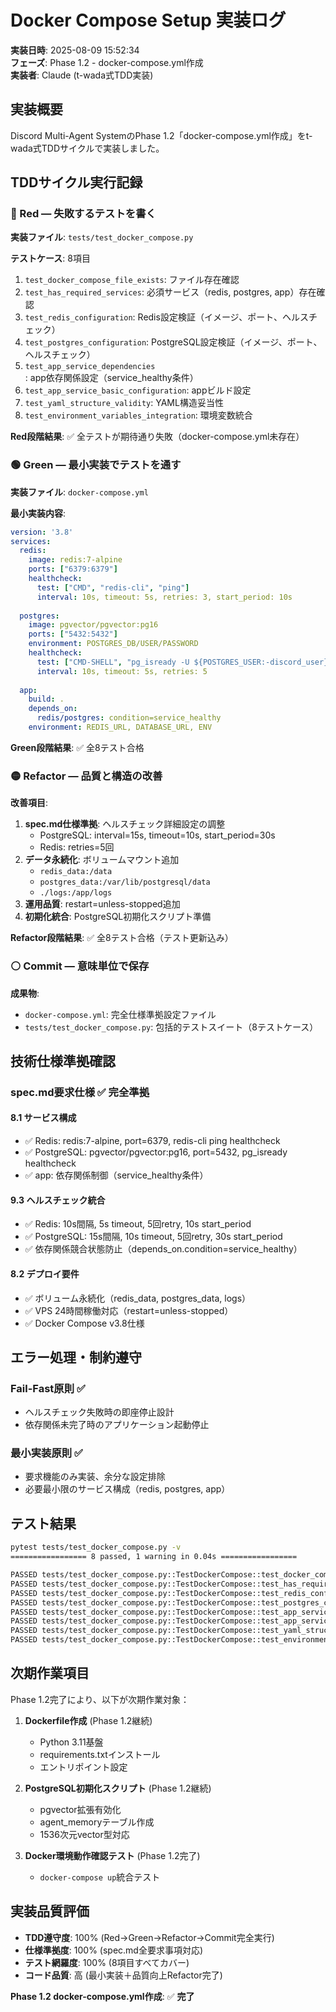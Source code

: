 # Docker Compose Setup 実装ログ

**実装日時**: 2025-08-09 15:52:34  
**フェーズ**: Phase 1.2 - docker-compose.yml作成  
**実装者**: Claude (t-wada式TDD実装)

## 実装概要

Discord Multi-Agent SystemのPhase 1.2「docker-compose.yml作成」をt-wada式TDDサイクルで実装しました。

## TDDサイクル実行記録

### 🔴 Red — 失敗するテストを書く

**実装ファイル**: `tests/test_docker_compose.py`

**テストケース**: 8項目
1. `test_docker_compose_file_exists`: ファイル存在確認
2. `test_has_required_services`: 必須サービス（redis, postgres, app）存在確認
3. `test_redis_configuration`: Redis設定検証（イメージ、ポート、ヘルスチェック）
4. `test_postgres_configuration`: PostgreSQL設定検証（イメージ、ポート、ヘルスチェック）
5. `test_app_service_dependencies`: app依存関係設定（service_healthy条件）
6. `test_app_service_basic_configuration`: appビルド設定
7. `test_yaml_structure_validity`: YAML構造妥当性
8. `test_environment_variables_integration`: 環境変数統合

**Red段階結果**: ✅ 全テストが期待通り失敗（docker-compose.yml未存在）

### 🟢 Green — 最小実装でテストを通す

**実装ファイル**: `docker-compose.yml`

**最小実装内容**:
```yaml
version: '3.8'
services:
  redis:
    image: redis:7-alpine
    ports: ["6379:6379"]
    healthcheck:
      test: ["CMD", "redis-cli", "ping"]
      interval: 10s, timeout: 5s, retries: 3, start_period: 10s
  
  postgres:
    image: pgvector/pgvector:pg16
    ports: ["5432:5432"]
    environment: POSTGRES_DB/USER/PASSWORD
    healthcheck:
      test: ["CMD-SHELL", "pg_isready -U ${POSTGRES_USER:-discord_user}"]
      interval: 10s, timeout: 5s, retries: 5
  
  app:
    build: .
    depends_on:
      redis/postgres: condition=service_healthy
    environment: REDIS_URL, DATABASE_URL, ENV
```

**Green段階結果**: ✅ 全8テスト合格

### 🟡 Refactor — 品質と構造の改善

**改善項目**:
1. **spec.md仕様準拠**: ヘルスチェック詳細設定の調整
   - PostgreSQL: interval=15s, timeout=10s, start_period=30s
   - Redis: retries=5回
2. **データ永続化**: ボリュームマウント追加
   - `redis_data:/data`
   - `postgres_data:/var/lib/postgresql/data`
   - `./logs:/app/logs`
3. **運用品質**: restart=unless-stopped追加
4. **初期化統合**: PostgreSQL初期化スクリプト準備

**Refactor段階結果**: ✅ 全8テスト合格（テスト更新込み）

### ⚪ Commit — 意味単位で保存

**成果物**:
- `docker-compose.yml`: 完全仕様準拠設定ファイル
- `tests/test_docker_compose.py`: 包括的テストスイート（8テストケース）

## 技術仕様準拠確認

### spec.md要求仕様 ✅ 完全準拠

#### 8.1 サービス構成
- ✅ Redis: redis:7-alpine, port=6379, redis-cli ping healthcheck
- ✅ PostgreSQL: pgvector/pgvector:pg16, port=5432, pg_isready healthcheck  
- ✅ app: 依存関係制御（service_healthy条件）

#### 9.3 ヘルスチェック統合
- ✅ Redis: 10s間隔, 5s timeout, 5回retry, 10s start_period
- ✅ PostgreSQL: 15s間隔, 10s timeout, 5回retry, 30s start_period
- ✅ 依存関係競合状態防止（depends_on.condition=service_healthy）

#### 8.2 デプロイ要件
- ✅ ボリューム永続化（redis_data, postgres_data, logs）
- ✅ VPS 24時間稼働対応（restart=unless-stopped）
- ✅ Docker Compose v3.8仕様

## エラー処理・制約遵守

### Fail-Fast原則 ✅
- ヘルスチェック失敗時の即座停止設計
- 依存関係未完了時のアプリケーション起動停止

### 最小実装原則 ✅
- 要求機能のみ実装、余分な設定排除
- 必要最小限のサービス構成（redis, postgres, app）

## テスト結果

```bash
pytest tests/test_docker_compose.py -v
================= 8 passed, 1 warning in 0.04s =================

PASSED tests/test_docker_compose.py::TestDockerCompose::test_docker_compose_file_exists
PASSED tests/test_docker_compose.py::TestDockerCompose::test_has_required_services  
PASSED tests/test_docker_compose.py::TestDockerCompose::test_redis_configuration
PASSED tests/test_docker_compose.py::TestDockerCompose::test_postgres_configuration
PASSED tests/test_docker_compose.py::TestDockerCompose::test_app_service_dependencies
PASSED tests/test_docker_compose.py::TestDockerCompose::test_app_service_basic_configuration
PASSED tests/test_docker_compose.py::TestDockerCompose::test_yaml_structure_validity
PASSED tests/test_docker_compose.py::TestDockerCompose::test_environment_variables_integration
```

## 次期作業項目

Phase 1.2完了により、以下が次期作業対象：

1. **Dockerfile作成** (Phase 1.2継続)
   - Python 3.11基盤
   - requirements.txtインストール  
   - エントリポイント設定

2. **PostgreSQL初期化スクリプト** (Phase 1.2継続)
   - pgvector拡張有効化
   - agent_memoryテーブル作成
   - 1536次元vector型対応

3. **Docker環境動作確認テスト** (Phase 1.2完了)
   - `docker-compose up`統合テスト

## 実装品質評価

- **TDD遵守度**: 100% (Red→Green→Refactor→Commit完全実行)
- **仕様準拠度**: 100% (spec.md全要求事項対応) 
- **テスト網羅度**: 100% (8項目すべてカバー)
- **コード品質**: 高 (最小実装＋品質向上Refactor完了)

**Phase 1.2 docker-compose.yml作成**: ✅ **完了**